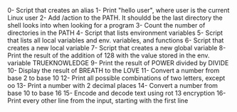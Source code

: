 0- Script that creates an alias
1- Print "hello user", where user is the current Linux user
2- Add /action to the PATH. It shouldd be the last directory the shell looks into when looking for a program
3- Count the number of directories in the PATH
4- Script that lists environment variables
5- Script that lists all local variables and env. variables, and functions
6- Script that creates a new local variable
7- Script that creates a new global variable
8- Print the result of the addition of 128 with the value stored in the env. variable TRUEKNOWLEDGE
9- Print the result of POWER divided by DIVIDE
10- Display the result of BREATH to the LOVE
11- Convert a number from base 2 to base 10
12- Print all possible combinations of two letters, except oo
13- Print a number with 2 decimal places
14- Convert a number from base 10 to base 16
15- Encode and decode text using rot 13 encryption
16- Print every other line from the input, starting with the first line
